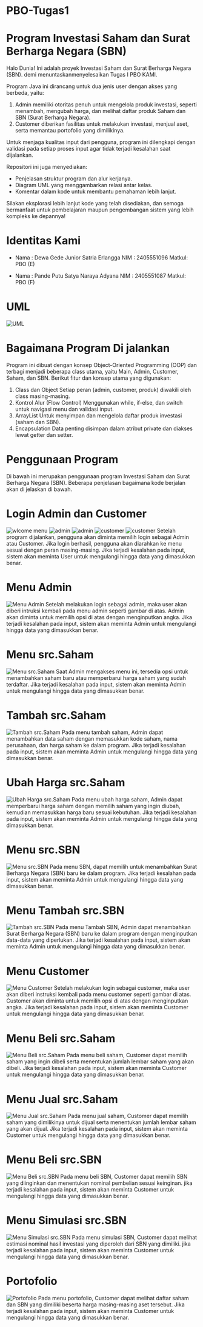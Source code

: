 # PBO-Tugas1

# Program Investasi Saham dan Surat Berharga Negara (SBN)
Halo Dunia! Ini adalah proyek Investasi Saham dan Surat Berharga Negara (SBN). demi menuntaskanmenyelesaikan Tugas I PBO KAMI.

Program Java ini dirancang untuk dua jenis user dengan akses yang berbeda, yaitu:
1. Admin memiliki otoritas penuh untuk mengelola produk investasi, seperti menambah, mengubah harga, dan melihat daftar produk Saham dan SBN (Surat Berharga Negara).
2. Customer diberikan fasilitas untuk melakukan investasi, menjual aset, serta memantau portofolio yang dimilikinya.

Untuk menjaga kualitas input dari pengguna, program ini dilengkapi dengan validasi pada setiap proses input agar tidak terjadi kesalahan saat dijalankan.

Repositori ini juga menyediakan:
- Penjelasan struktur program dan alur kerjanya.
- Diagram UML yang menggambarkan relasi antar kelas.
- Komentar dalam kode untuk membantu pemahaman lebih lanjut.

Silakan eksplorasi lebih lanjut kode yang telah disediakan, dan semoga bermanfaat untuk pembelajaran maupun pengembangan sistem yang lebih kompleks ke depannya!


# Identitas Kami
* Nama  : Dewa Gede Junior Satria Erlangga 
  NIM   : 2405551096
  Matkul: PBO (E)

* Nama  : Pande Putu Satya Naraya Adyana 
  NIM   : 2405551087
  Matkul: PBO (F)

# UML

![UML](https://github.com/dwjun10r/Project_PBO-1/blob/cbc100553c1501af06cd2b865fdd8aecddaf8cdf/Readme_md_png/%5B16%5DUML.png)

# Bagaimana Program Di jalankan
Program ini dibuat dengan konsep Object-Oriented Programming (OOP) dan terbagi menjadi beberapa class utama, yaitu Main, Admin, Customer, Saham, dan SBN. Berikut fitur dan konsep utama yang digunakan:
1. Class dan Object
Setiap peran (admin, customer, produk) diwakili oleh class masing-masing.
2. Kontrol Alur (Flow Control)
Menggunakan while, if-else, dan switch untuk navigasi menu dan validasi input.
3. ArrayList
Untuk menyimpan dan mengelola daftar produk investasi (saham dan SBN).
4. Encapsulation
Data penting disimpan dalam atribut private dan diakses lewat getter dan setter.

# Penggunaan Program
Di bawah ini merupakan penggunaan program Investasi Saham dan Surat Berharga Negara (SBN). Beberapa penjelasan bagaimana kode berjalan akan di jelaskan di bawah.
# Login Admin dan Customer
![wlcome menu](https://github.com/dwjun10r/Project_PBO-1/blob/cbc100553c1501af06cd2b865fdd8aecddaf8cdf/Readme_md_png/%5B1%5DMainMenu.png)
![admin](https://github.com/dwjun10r/Project_PBO-1/blob/cbc100553c1501af06cd2b865fdd8aecddaf8cdf/Readme_md_png/%5B2%5DLoginAdmin.png)
![admin](https://github.com/dwjun10r/Project_PBO-1/blob/cbc100553c1501af06cd2b865fdd8aecddaf8cdf/Readme_md_png/%5B3%5DMenuAdmin.png)
![customer](https://github.com/dwjun10r/Project_PBO-1/blob/cbc100553c1501af06cd2b865fdd8aecddaf8cdf/Readme_md_png/%5B4%5DLoginCustomer.png)
![customer](https://github.com/dwjun10r/Project_PBO-1/blob/cbc100553c1501af06cd2b865fdd8aecddaf8cdf/Readme_md_png/%5B5%5DMenuCustomer.png)
Setelah program dijalankan, pengguna akan diminta memilih login sebagai Admin atau Customer. Jika login berhasil, pengguna akan diarahkan ke menu sesuai dengan peran masing-masing. Jika terjadi kesalahan pada input, sistem akan meminta User untuk mengulangi hingga data yang dimasukkan benar.
# Menu Admin
![Menu Admin](https://github.com/dwjun10r/Project_PBO-1/blob/caa0b3c2386fa358748ca1c516a57b0096316d44/.idea/Readme_md_png/%5B3%5DAdminMenu.png)
Setelah melakukan login sebagai admin, maka user akan diberi intruksi kembali pada menu admin seperti gambar di atas. Admin akan diminta untuk memilih opsi di atas dengan menginputkan angka. Jika terjadi kesalahan pada input, sistem akan meminta Admin untuk mengulangi hingga data yang dimasukkan benar.

# Menu src.Saham
![Menu src.Saham](hhttps://github.com/dwjun10r/Project_PBO-1/blob/cbc100553c1501af06cd2b865fdd8aecddaf8cdf/Readme_md_png/%5B3%5DMenuAdmin.png)
Saat Admin mengakses menu ini, tersedia opsi untuk menambahkan saham baru atau memperbarui harga saham yang sudah terdaftar.  Jika terjadi kesalahan pada input, sistem akan meminta Admin untuk mengulangi hingga data yang dimasukkan benar.

# Tambah src.Saham
![Tambah src.Saham](https://github.com/dwjun10r/Project_PBO-1/blob/cbc100553c1501af06cd2b865fdd8aecddaf8cdf/Readme_md_png/%5B7%5DTambahSaham.png)
Pada menu tambah saham, Admin dapat menambahkan data saham dengan memasukkan kode saham, nama perusahaan, dan harga saham ke dalam program. Jika terjadi kesalahan pada input, sistem akan meminta Admin untuk mengulangi hingga data yang dimasukkan benar.

# Ubah Harga src.Saham
![Ubah Harga src.Saham](https://github.com/dwjun10r/Project_PBO-1/blob/cbc100553c1501af06cd2b865fdd8aecddaf8cdf/Readme_md_png/%5B8%5DUbahHargaSaham.png)
Pada menu ubah harga saham, Admin dapat memperbarui harga saham dengan memilih saham yang ingin diubah, kemudian memasukkan harga baru sesuai kebutuhan. Jika terjadi kesalahan pada input, sistem akan meminta Admin untuk mengulangi hingga data yang dimasukkan benar.

# Menu src.SBN
![Menu src.SBN](https://github.com/dwjun10r/Project_PBO-1/blob/cbc100553c1501af06cd2b865fdd8aecddaf8cdf/Readme_md_png/%5B9%5DMenuSBN.png)
Pada menu SBN, dapat memilih untuk menambahkan Surat Berharga Negara (SBN) baru ke dalam program.  Jika terjadi kesalahan pada input, sistem akan meminta Admin untuk mengulangi hingga data yang dimasukkan benar.

# Menu Tambah src.SBN
![Tambah src.SBN](https://github.com/dwjun10r/Project_PBO-1/blob/cbc100553c1501af06cd2b865fdd8aecddaf8cdf/Readme_md_png/%5B10%5DTambahSBN.png)
Pada menu Tambah SBN, Admin dapat menambahkan Surat Berharga Negara (SBN) baru ke dalam program dengan menginputkan data-data yang diperlukan. Jika terjadi kesalahan pada input, sistem akan meminta Admin untuk mengulangi hingga data yang dimasukkan benar.

# Menu Customer
![Menu Customer](https://github.com/dwjun10r/Project_PBO-1/blob/cbc100553c1501af06cd2b865fdd8aecddaf8cdf/Readme_md_png/%5B5%5DMenuCustomer.png)
Setelah melakukan login sebagai customer, maka user akan diberi instruksi kembali pada menu customer seperti gambar di atas. Customer akan diminta untuk memilih opsi di atas dengan menginputkan angka. Jika terjadi kesalahan pada input, sistem akan meminta Customer untuk mengulangi hingga data yang dimasukkan benar.

# Menu Beli src.Saham
![Menu Beli src.Saham](https://github.com/dwjun10r/Project_PBO-1/blob/cbc100553c1501af06cd2b865fdd8aecddaf8cdf/Readme_md_png/%5B11%5DBeliSaham.png)
Pada menu beli saham, Customer dapat memilih saham yang ingin dibeli serta menentukan jumlah lembar saham yang akan dibeli. Jika terjadi kesalahan pada input, sistem akan meminta Customer untuk mengulangi hingga data yang dimasukkan benar.

# Menu Jual src.Saham
![Menu Jual src.Saham](https://github.com/dwjun10r/Project_PBO-1/blob/cbc100553c1501af06cd2b865fdd8aecddaf8cdf/Readme_md_png/%5B12%5DJualSaham.png) 
Pada menu jual saham, Customer dapat memilih saham yang dimilikinya untuk dijual serta menentukan jumlah lembar saham yang akan dijual. Jika terjadi kesalahan pada input, sistem akan meminta Customer untuk mengulangi hingga data yang dimasukkan benar.

# Menu Beli src.SBN
![Menu Beli src.SBN](https://github.com/dwjun10r/Project_PBO-1/blob/cbc100553c1501af06cd2b865fdd8aecddaf8cdf/Readme_md_png/%5B13%5DBeliSBN.png)
Pada menu beli SBN, Customer dapat memilih SBN yang diinginkan dan menentukan nominal pembelian sesuai keinginan. jika terjadi kesalahan pada input, sistem akan meminta Customer untuk mengulangi hingga data yang dimasukkan benar.

# Menu Simulasi src.SBN
![Menu Simulasi src.SBN](https://github.com/dwjun10r/Project_PBO-1/blob/cbc100553c1501af06cd2b865fdd8aecddaf8cdf/Readme_md_png/%5B14%5DSimulasiSBN.png)
Pada menu simulasi SBN, Customer dapat melihat estimasi nominal hasil investasi yang diperoleh dari SBN yang dimiliki. jika terjadi kesalahan pada input, sistem akan meminta Customer untuk mengulangi hingga data yang dimasukkan benar.

# Portofolio
![Portofolio](https://github.com/dwjun10r/Project_PBO-1/blob/cbc100553c1501af06cd2b865fdd8aecddaf8cdf/Readme_md_png/%5B15%5DPortofolio.png)
Pada menu portofolio, Customer dapat melihat daftar saham dan SBN yang dimiliki beserta harga masing-masing aset tersebut. Jika terjadi kesalahan pada input, sistem akan meminta Customer untuk mengulangi hingga data yang dimasukkan benar.

